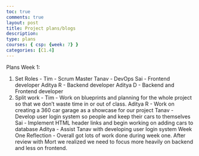 ```yaml
---
toc: true
comments: true
layout: post
title: Project plans/blogs
description:
type: plans
courses: { csp: {week: 7} }
categories: [C1.4]
---
```

Plans Week 1:
1. Set Roles -
Tim - Scrum Master
Tanav - DevOps
Sai - Frontend developer
Aditya R - Backend developer
Aditya D - Backend and Frontend developer
2. Split work -
Tim - Work on blueprints and planning for the whole project so that we don’t
waste time in or out of class.
Aditya R - Work on creating a 360 car garage as a showcase for our project
Tanav - Develop user login system so people and keep their cars to
themselves
Sai - Implement HTML header links and begin working on adding cars to database
Aditya - Assist Tanav with developing user login system
Week One Reflection -
Overall got lots of work done during week one. After review with Mort we
realized we need to focus more heavily on backend and less on frontend.
